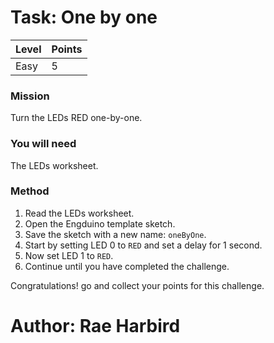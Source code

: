 
# Task: One by one
| Level| Points |
| -- | -- |
| Easy | 5 |

### Mission

Turn the LEDs RED one-by-one.

### You will need
The LEDs worksheet.

### Method
1. Read the LEDs worksheet.
2. Open the Engduino template sketch.
2. Save the sketch with a new name: ```oneByOne```.
3. Start by setting LED 0 to ```RED``` and set a delay for 1 second.
4. Now set LED 1 to ```RED```.
5. Continue until you have completed the challenge.


Congratulations! go and collect your points for this challenge.


# Author: Rae Harbird